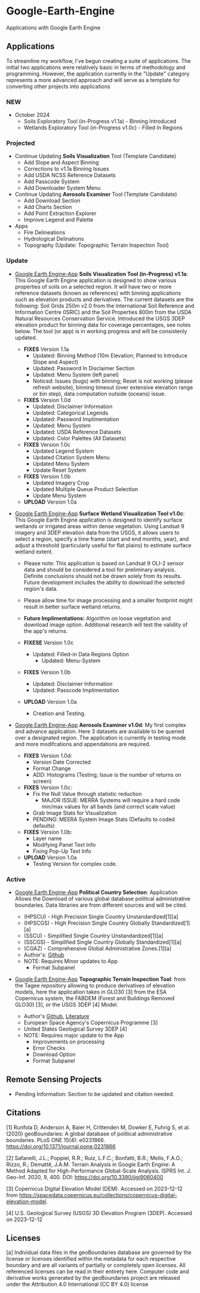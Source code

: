 # Google-Earth-Engine
Applications with Google Earth Engine


## Applications
To streamline my workflow, I've begun creating a suite of applications. The initial two applications were relatively basic in terms of methodology and programming. However, the application currently in the "Update" category represents a more advanced approach and will serve as a template for converting other projects into applications

### NEW
- October 2024
	- Soils Exploratory Tool (in-Progress v1.1a)  - Binning Introduced
 	- Wetlands Exploratory Tool (in-Progress v1.0c) - Filled In Regions

### Projected
- Continue Updating **Soils Visualization** Tool (Template Candidate)
	- Add Slope and Aspect Binning
 	- Corrections to v1.1a Binning Issues
	- Add USDA NCSS Reference Datasets
	- Add Passcode System
	- Add Downloader System Menu
-  Continue Updating **Aerosols Examiner** Tool (Template Candidate)
	-  Add Download Section
 	-  Add Charts Section
 	-  Add Point Extraction Explorer
  	-  Improve Legend and Palette  
  - Apps
   	- Fire Delineations
    - Hydrological Delinations
    - Topography (Update: Topographic Terrain Inspection Tool)   
### Update
- [Google Earth Engine-App](https://ee-marcelluscampes.projects.earthengine.app/view/soils-exploratory-tool-in-progress-v11a) **Soils Visualization Tool (in-Progress) v1.1a**: This Google Earth Engine application is designed to show various properties of soils on a selected region. It will have two or more reference datasets (known as references) with binning applications such as elevation products and derivatives. The current datasets are the following: Soil Grids 250m v2.0 from the International Soil Reference and Information Centre (ISRIC) and the Soil Properties 800m from the USDA Natural Resources Conservation Service. Introduced the USGS 3DEP elevation product for binning data for coverage percentages, see notes below. The tool (or app) is in working progress and will be consistenly updated.
	- **FIXES** Version 1.1a
		- Updated: Binning Method (10m Elevation; Planned to Introduce Slope and Aspect)
		- Updated: Password In Disclaimer Section
		- Updated: Menu System (left panel)
		- Noticed: Issues (bugs) with binning; Reset is not working (please refresh website), binning timeout (over extensive elevation range or bin step), data computation outside (oceans) issue.
	- **FIXES** Version 1.0d
 		- Updated: Disclaimer Information
		- Updated: Categorical Legends
  		- Updated: Password Implimentation
  		- Updated: Menu System
  		- Updated: USDA Reference Datasets
  		- Updated: Color Palettes (All Datasets)
	- **FIXES** Version 1.0c
 		- Updated Legend System
   		- Updated Citation System Menu
     	- Updated Menu System
     	- Update Reset System
	- **FIXES** Version 1.0b
		- Updated Imagery Crop
		- Updated Multiple Queue Product Selection
		- Update Menu System
 	- **UPLOAD** Version 1.0a

- [Google Earth Engine-App](https://ee-marcelluscampes.projects.earthengine.app/view/wetlands-exploratory-tool-in-progress-v10c) **Surface Wetland Visualization Tool v1.0c**: This Google Earth Engine application is designed to identify surface wetlands or irrigated areas within dense vegetation. Using Landsat 9 imagery and 3DEP elevation data from the USGS, it allows users to select a region, specify a time frame (start and end months, year), and adjust a threshold (particularly useful for flat plains) to estimate surface wetland extent.
	- Please note: This application is based on Landsat 9 OLI-2 sensor data and should be considered a tool for preliminary analysis. Definite conclusions should not be drawn solely from its results. Future development includes the ability to download the selected region's data.
	- Please allow time for image processing and a smaller footprint might result in better surface wetland returns.
 	- **Future Implimentations:** Algorithm on loose vegetation and download image option. Additional research will test the validity of the app's returns.
    
  	- **FIXESE** Version 1.0c
  	 	- Updated: Filled-in Data Regions Option
  	    	- Updated: Menu-System
  	- **FIXES** Version 1.0b
  		- Updated: Disclaimer Information
  		- Updated: Passcode Implimentation
	- **UPLOAD** Version 1.0a
		- Creation and Testing.


- [Google Earth Engine-App](https://ee-marcelluscampes.projects.earthengine.app/view/aerosols-examiner-sensing-tool-v10d) **Aerosols Examiner v1.0d**: My first complex and advance application. Here 3 datasets are available to be queried over a designated region. The application is currently in testing mode and more modifcations and appendations are required.
	- **FIXES** Version 1.0d:
 		- Version Date Corrected
   		- Format Change
     	- ADD: Histograms (Testing; Issue is the number of returns on screen)
 	- **FIXES** Version 1.0c:
  		- Fix the Null Value through statistic reduction
    		- MAJOR ISSUE: MERRA Systems will require a hard code min/max values for all bands (and correct scale value)
 		- Grab Image Stats for Visualization
 		- PENDING: MEERA System Image Stats (Defaults to coded defaults)
 	- **FIXES** Version 1.0b:
  		- Layer name
		- Modifying Panel Text Info
		- Fixing Pop-Up Text Info
	- **UPLOAD** Version 1.0a
		- Testing Version for complex code.
  
### Active
- [Google Earth Engine-App](https://ee-marcelluscampes.projects.earthengine.app/view/political-country-selection) **Political Country Selection**: Application Allows the Download of various global database political administrative boundaries. Data libraries are from different sources and will be cited. 
	- (HPSCU) - High Precision Single Country Unstandardized[1][a] 
	- (HPSCGS) - High Precision Single Country Globally Standardized[1][a] 
	- (SSCU) - Simplified Single Country Unstandardized[1][a]
	- (SSCGS) - Simplified Single Country Globally Standardized[1][a]
	- (CGAZ) - Comprehensive Global Administrative Zones.[1][a]
	- Author's: [Github](https://github.com/wmgeolab/geoBoundaries)
 	- NOTE: Requires Minor updates to App
  		- Format Subpanel

- [Google Earth Engine-App](https://ee-marcelluscampes.projects.earthengine.app/view/topographic-inspector)  **Topographic Terrain Inspection Tool**: from the Tagee repository allowing to  produce derivatives of elevation models, here the application takes in GLO30 [3] from the ESA Copernicus system, the FABDEM (Forest and Buildings Removed GLO30) [3], or the USGS 3DEP [4] Model.  
	- Author's [Github](https://github.com/zecojls/tagee), [Literature](https://www.mdpi.com/2220-9964/9/6/400)
 	- European Space Agency's Copernicus Programme [3]
  	- United States Geological Survey 3DEP [4]
  	- NOTE: Requires major update to the App
  		- Improvements on processing
  		- Error Checks
  		- Download Option
  	 	- Format Subpanel

## Remote Sensing Projects 
- Pending Information: Section to be updated and citation needed.

## Citations
[1] Runfola D, Anderson A, Baier H, Crittenden M, Dowker E, Fuhrig S, et al. (2020) geoBoundaries: A global database of political administrative boundaries. PLoS ONE 15(4): e0231866. https://doi.org/10.1371/journal.pone.0231866

[2] Safanelli, J.L.; Poppiel, R.R.; Ruiz, L.F.C.; Bonfatti, B.R.; Mello, F.A.O.; Rizzo, R.; Demattê, J.A.M. Terrain Analysis in Google Earth Engine: A Method Adapted for High-Performance Global-Scale Analysis. ISPRS Int. J. Geo-Inf. 2020, 9, 400. DOI: https://doi.org/10.3390/ijgi9060400

[3] Copernicus Digital Elevation Model (DEM). Accessed on 2023-12-12 from https://spacedata.copernicus.eu/collections/copernicus-digital-elevation-model.

[4] U.S. Geological Survey (USGS) 3D Elevation Program (3DEP). Accessed on 2023-12-12 

## Licenses
[a] Individual data files in the geoBoundaries database are governed by the license or licenses identified within the metadata for each respective boundary and are all variants of partially or completely open licenses. All referenced licenses can be read in their entirety here. Computer code and derivative works generated by the geoBoundaries project are released under the Attribution 4.0 International (CC BY 4.0) license


